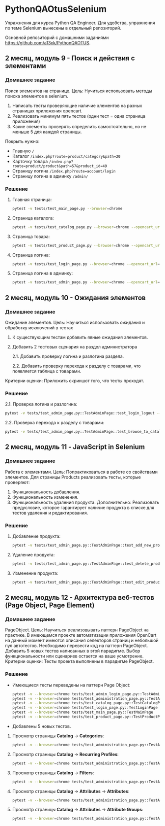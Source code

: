# PythonQAOtusSelenium

Упражнения для курса Python QA Engineer. Для удобства, упражнения по теме Selenium вынесены в отдельный репозиторий.

Основной репозиторий с домашними заданиями https://github.com/a13xk/PythonQAOTUS.


## 2 месяц, модуль 9 - Поиск и действия с элементами

### Домашнее задание
Поиск элементов на странице.
Цель: Нучиться использовать методы поиска элементов в selenium.
1. Написать тесты проверяющие наличие элементов на разных страницах приложения opencart.
2. Реализовать минимум пять тестов (одни тест = одна страница приложения)
3. Какие элементы проверять определить самостоятельно, но не меньше 5 для каждой страницы.

Покрыть нужно:

* Главную `/`
* Каталог `/index.php?route=product/category&path=20`
* Карточку товара `/index.php?route=product/product&path=57&product_id=49`
* Страницу логина `/index.php?route=account/login`
* Страницу логина в админку `/admin/`

### Решение

1. Главная страница:
    ```bash
    pytest -v tests/test_main_page.py --browser=chrome
    ```
2. Страница каталога:
    ```bash
    pytest -v tests/test_catalog_page.py --browser=chrome --opencart_url=/index.php?route=product/category\&path=20
    ```
3. Страница товара:
    ```bash
    pytest -v tests/test_product_page.py --browser=chrome --opencart_url=/index.php?route=product/product\&path=57\&product_id=49
    ```
4. Страница логина:
    ```bash
    pytest -v tests/test_login_page.py --browser=chrome --opencart_url=/index.php?route=account/login
    ```
5. Страница логина в админку:
    ```bash
    pytest -v tests/test_admin_page.py --browser=chrome --opencart_url=https://localhost/admin/
    ```

## 2 месяц, модуль 10 - Ожидания элементов

### Домашнее задание
Ожидание элементов.
Цель: Научиться использовать ожидания и обработку исключений в тестах
1. К существующим тестам добавить явные ожидания элементов.
2. Добавить 2 тестовых сценария на раздел администратора

    2.1. Добавить проверку логина и разлогина раздела.

    2.2. Добавить проверку перехода к разделу с товарами, что появляется таблица с товарами.

Критерии оценки: Приложить скриншот того, что тесты проходят. 

### Решение

2.1. Проверка логина и разлогина:
```bash
pytest -v tests/test_admin_page.py::TestAdminPage::test_login_logout --browser=chrome --opencart_url=https://localhost/admin/
```
2.2. Проверка перехода к разделу с товарами:
```bash
pytest -v tests/test_admin_page.py::TestAdminPage::test_browse_to_catalog_products_table --browser=chrome --opencart_url=https://localhost/admin/
```

## 2 месяц, модуль 11 - JavaScript in Selenium

### Домашнее задание

Работа с элементами.
Цель: Попрактиковаться в работе со свойствами элементов.
Для страницы Products реализовать тесты, которые проверяют:
1) Функциональность добавления.
2) Функциональность изменения.
3) Функциональность удаления продукта.
Дополнительно: Реализовать предусловие, которое гарантирует наличие продукта в списке для тестов удаления и редактирования. 

### Решение

1. Добавление продукта:
    ```bash
    pytest -v tests/test_admin_page.py::TestAdminPage::test_add_new_product
    ```
2. Удаление продукта:
    ```bash
    pytest -v tests/test_admin_page.py::TestAdminPage::test_delete_product
    ```
3. Изменение продукта:
    ```bash
    pytest -v tests/test_admin_page.py::TestAdminPage::test_edit_product
    ```

## 2 месяц, модуль 12 - Архитектура веб-тестов (Page Object, Page Element)

### Домашнее задание
PageObject.
Цель: Научиться реализовывать паттерн PageObject на практике.
В имеющемся проекте автоматизации приложения OpenCart на данный момент имеются описания селекторов страниц и небольшой пул автотестов.
Необходимо перевести код на паттерн PageObject. Добавить 5 новых тестов написанных в этой парадигме.
Выбор функциональности или сценариев остается на ваше усмотрение.
Критерии оценки: Тесты проекта выполнены в парадигме PageObject.

### Решение

* Имеющиеся тесты переведены на паттерн Page Object:
    ```bash
    pytest -v --browser=chrome tests/test_admin_login_page.py::TestAdminLoginPage
    pytest -v --browser=chrome tests/test_administration_page.py::TestAdministrationPage
    pytest -v --browser=chrome tests/test_catalog_page.py::TestCatalogPage
    pytest -v --browser=chrome tests/test_login_page.py::TestLoginPage
    pytest -v --browser=chrome tests/test_main_page.py::TestMainPage
    pytest -v --browser=chrome tests/test_product_page.py::TestProductPage
    ```
* Добавлены 5 новых тестов.

1. Просмотр страницы **Catalog** → **Categories**:
    ```bash
    pytest -v --browser=chrome tests/test_administration_page.py::TestAdministrationPage::test_browse_to_catalog_categories
    ```
2. Просмотр страницы **Catalog** → **Recurring Profiles**:
    ```bash
    pytest -v --browser=chrome tests/test_administration_page.py::TestAdministrationPage::test_browse_to_recurring_profiles
    ```
3. Просмотр страницы **Catalog** → **Filters**:
    ```bash
    pytest -v --browser=chrome tests/test_administration_page.py::TestAdministrationPage::test_browse_to_filters
    ```
4. Просмотр страницы **Catalog** → **Attributes** → **Attributes**:
    ```bash
    pytest -v --browser=chrome tests/test_administration_page.py::TestAdministrationPage::test_browse_to_attributes
    ```
5. Просмотр страницы **Catalog** → **Attributes** → **Attribute Groups**:
    ```bash
    pytest -v --browser=chrome tests/test_administration_page.py::TestAdministrationPage::test_browse_to_attribute_groups
    ```